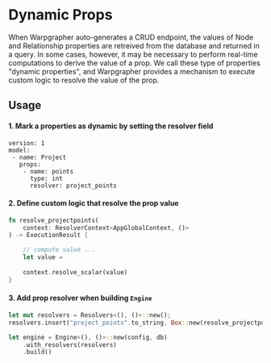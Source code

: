 # Dynamic Props

When Warpgrapher auto-generates a CRUD endpoint, the values of Node and Relationship properties are retreived from the database and returned in a query. In some cases, however, it may be necessary to perform real-time computations to derive the value of a prop. We call these type of properties "dynamic properties", and Warpgrapher provides a mechanism to execute custom logic to resolve the value of the prop. 

## Usage

#### 1. Mark a properties as dynamic by setting the resolver field

```config
version: 1
model: 
 - name: Project
   props: 
    - name: points
      type: int
      resolver: project_points
```

#### 2. Define custom logic that resolve the prop value

```rust
fn resolve_projectpoints(
    context: ResolverContext<AppGlobalContext, ()>
) -> ExecutionResult {

    // compute value ...
    let value = 
    
    context.resolve_scalar(value)
}
```

#### 3. Add prop resolver when building `Engine`

```rust
let mut resolvers = Resolvers<(), ()>::new();
resolvers.insert("project_points".to_string, Box::new(resolve_projectpoints));

let engine = Engine<(), ()>::new(config, db)
    .with_resolvers(resolvers)
    .build()
```